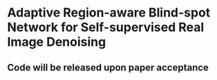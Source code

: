 # Adaptive Region-aware Blind-spot Network for Self-supervised Real Image Denoising
## Code will be released upon paper acceptance
